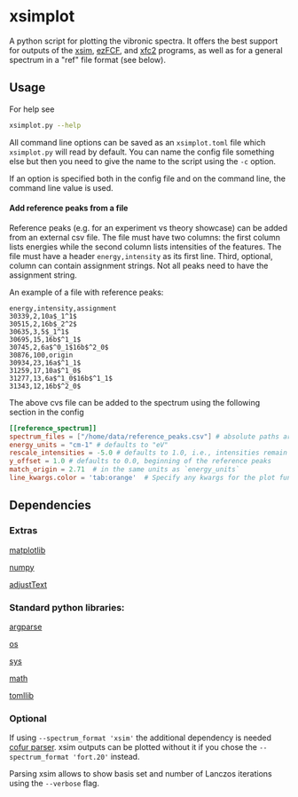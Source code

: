 # xsimplot
A python script for plotting the vibronic spectra. It offers the best support
for outputs of the
[xsim](https://cfour.uni-mainz.de/cfour/index.php),
[ezFCF](https://github.com/the-pawel-wojcik/ezFCF), and
[xfc2](https://cfour.uni-mainz.de/cfour/index.php?n=Main.Franck-CondonInterface)
programs, as well as for a general spectrum in a "ref" file format (see below).

## Usage

For help see
```bash
xsimplot.py --help
```
All command line options can be saved as an `xsimplot.toml` file which
`xsimplot.py` will read by default. You can name the config file something else
but then you need to give the name to the script using the `-c` option.

If an option is specified both in the config file and on the command line, the
command line value is used.

#### Add reference peaks from a file
Reference peaks (e.g. for an experiment vs theory showcase) can be added from
an external csv file. The file must have two columns: the first column lists
energies while the second column lists intensities of the features. The file
must have a header `energy,intensity` as its first line. Third, optional,
column can contain assignment strings. Not all peaks need to have the
assignment string.

An example of a file with reference peaks:
```csv
energy,intensity,assignment
30339,2,10a$_1^1$
30515,2,16b$_2^2$
30635,3,5$_1^1$
30695,15,16b$^1_1$
30745,2,6a$^0_1$16b$^2_0$
30876,100,origin
30934,23,16a$^1_1$
31259,17,10a$^1_0$
31277,13,6a$^1_0$16b$^1_1$
31343,12,16b$^2_0$
```

The above cvs file can be added to the spectrum using the following section in
the config
```toml
[[reference_spectrum]]
spectrum_files = ["/home/data/reference_peaks.csv"] # absolute paths are best
energy_units = "cm-1" # defaults to "eV"
rescale_intensities = -5.0 # defaults to 1.0, i.e., intensities remain unchanged
y_offset = 1.0 # defaults to 0.0, beginning of the reference peaks
match_origin = 2.71  # in the same units as `energy_units`
line_kwargs.color = 'tab:orange'  # Specify any kwargs for the plot function
```

## Dependencies 

### Extras
[matplotlib](https://matplotlib.org/)

[numpy](https://numpy.org/)

[adjustText](https://github.com/Phlya/adjustText)

### Standard python libraries:
[argparse](https://docs.python.org/3/library/argparse.html)

[os](https://docs.python.org/3/library/os.html)

[sys](https://docs.python.org/3/library/sys.html)

[math](https://docs.python.org/3/library/math.html)

[tomllib](https://docs.python.org/3/library/tomllib.html)

### Optional

If using `--spectrum_format 'xsim'` the additional dependency is needed [cofur
parser](https://github.com/the-pawel-wojcik/cfour_parser). xsim outputs can be
plotted without it if you chose the `--spectrum_format 'fort.20'` instead.

Parsing xsim allows to show basis set and number of Lanczos iterations using
the `--verbose` flag. 

